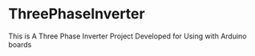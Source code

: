 # ThreePhaseInverter
This is A Three Phase Inverter Project Developed for Using with Arduino boards
